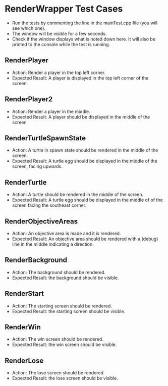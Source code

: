 # RenderWrapper Test Cases

- Run the tests by commenting the line in the mainTest.cpp file (you will see which one).
- The window will be visible for a few seconds. 
- Check if the window displays what is noted down here. It will also be printed to the console while the test is running.

## RenderPlayer
- Action: Render a player in the top left corner.
- Expected Result: A player is displayed in the top left 
    corner of the screen.

## RenderPlayer2
- Action: Render a player in the middle.
- Expected Result: A player should be displayed in the 
    middle of the screen

## RenderTurtleSpawnState
- Action: A turtle in spawn state should be rendered in the
    middle of the screen.
- Expected Result: A turtle egg should be displayed in the 
    middle of the screen, facing upwards.

## RenderTurtle
- Action: A turtle should be rendered in the middle of the screen.
- Expected Result: A turtle egg should be displayed in the middle of
    of the screen facing the southeast corner.
    
## RenderObjectiveAreas
- Action: An objective area is made and it is rendered.
- Expected Result: An objective area should be rendered with a (debug) line in the middle indicating a direction.

## RenderBackground
- Action: The background should be rendered.
- Expected Result: the background should be visible.

## RenderStart
- Action: The starting screen should be rendered.
- Expected Result: the starting screen should be visible.

## RenderWin
- Action: The win screen should be rendered.
- Expected Result: the win screen should be visible.

## RenderLose
- Action: The lose screen should be rendered.
- Expected Result: the lose screen should be visible.